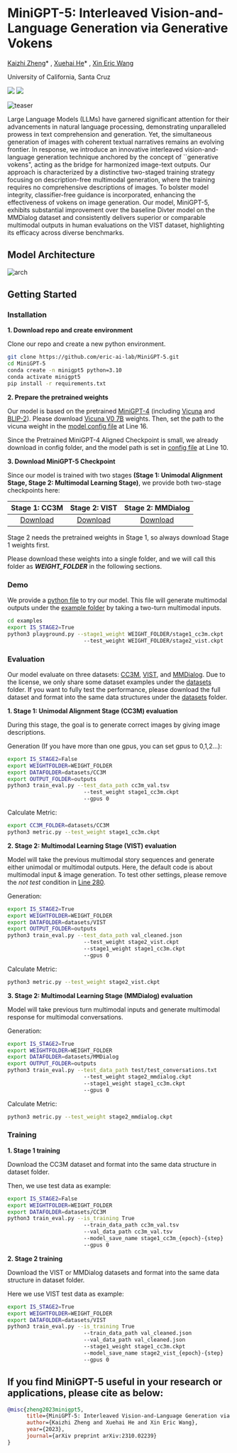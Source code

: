 # MiniGPT-5: Interleaved Vision-and-Language Generation via Generative Vokens
[Kaizhi Zheng](https://kzzheng.github.io/)* , [Xuehai He](https://scholar.google.com/citations?user=kDzxOzUAAAAJ&hl=en)* , [Xin Eric Wang](https://eric-xw.github.io/) 

University of California, Santa Cruz

<a href='https://arxiv.org/abs/2310.02239'><img src='https://img.shields.io/badge/Paper-Arxiv-red'></a> <a href='https://eric-ai-lab.github.io/minigpt-5.github.io/'><img src='https://img.shields.io/badge/Project-Page-green'></a>

![teaser](figs/teaser.png)

Large Language Models (LLMs) have garnered significant attention for their advancements in natural language processing, demonstrating unparalleled prowess in text comprehension and generation. Yet, the simultaneous generation of images with coherent textual narratives remains an evolving frontier. In response, we introduce an innovative interleaved vision-and-language generation technique anchored by the concept of ``generative vokens", acting as the bridge for harmonized image-text outputs. Our approach is characterized by a distinctive two-staged training strategy focusing on description-free multimodal generation, where the training requires no comprehensive descriptions of images.  To bolster model integrity, classifier-free guidance is incorporated, enhancing the effectiveness of vokens on image generation. Our model, MiniGPT-5, exhibits substantial improvement over the baseline Divter model on the MMDialog dataset and consistently delivers superior or comparable multimodal outputs in human evaluations on the VIST dataset, highlighting its efficacy across diverse benchmarks.

## Model Architecture
![arch](figs/structure.png)

## Getting Started
### Installation

**1. Download repo and create environment**

Clone our repo and create a new python environment.

```bash
git clone https://github.com/eric-ai-lab/MiniGPT-5.git
cd MiniGPT-5
conda create -n minigpt5 python=3.10
conda activate minigpt5
pip install -r requirements.txt
```

**2. Prepare the pretrained weights**

Our model is based on the pretrained [MiniGPT-4](https://github.com/Vision-CAIR/MiniGPT-4) (including [Vicuna](https://github.com/lm-sys/FastChat) and [BLIP-2](https://github.com/salesforce/LAVIS)). Please download [Vicuna V0 7B](https://huggingface.co/Vision-CAIR/vicuna-7b/tree/main) weights. Then, set the path to the vicuna weight in the [model config file](minigpt4/configs/models/minigpt4.yaml#L16) at Line 16.

Since the Pretrained MiniGPT-4 Aligned Checkpoint is small, we already download in config folder, and the model path is set in [config file](config/minigpt4.yaml#10) at Line 10.

**3. Download MiniGPT-5 Checkpoint**

Since our model is trained with two stages **(Stage 1: Unimodal Alignment Stage, Stage 2: Multimodal Learning Stage)**, we provide both two-stage checkpoints here:

|                                          Stage 1: CC3M                                           |                                          Stage 2: VIST                                          |                            Stage 2: MMDialog                             |
:------------------------------------------------------------------------------------------------:|:----------------------------------------------------------------------------------------------:|:----------------------------------------------------------------------------------------------:
 [Download](https://huggingface.co/KZ-ucsc/MiniGPT5/tree/main) | [Download](https://huggingface.co/KZ-ucsc/MiniGPT5/tree/main) | [Download](https://huggingface.co/KZ-ucsc/MiniGPT5/tree/main)

Stage 2 needs the pretrained weights in Stage 1, so always download Stage 1 weights first. 

Please download these weights into a single folder, and we will call this folder as ***WEIGHT_FOLDER*** in the following sections.

### Demo
We provide a [python file](examples/playground.py) to try our model. This file will generate multimodal outputs under the [example folder](examples/) by taking a two-turn multimodal inputs.

```bash
cd examples
export IS_STAGE2=True
python3 playground.py --stage1_weight WEIGHT_FOLDER/stage1_cc3m.ckpt 
                        --test_weight WEIGHT_FOLDER/stage2_vist.ckpt
```

### Evaluation
Our model evaluate on three datasets: [CC3M](https://ai.google.com/research/ConceptualCaptions/download), [VIST](https://visionandlanguage.net/VIST/), and [MMDialog](https://github.com/victorsungo/MMDialog). Due to the license, we only share some dataset examples under the [datasets](datasets/) folder. If you want to fully test the performance, please download the full dataset and format into the same data structures under the [datasets](datasets/) folder.

**1. Stage 1: Unimodal Alignment Stage (CC3M) evaluation**

During this stage, the goal is to generate correct images by giving image descriptions.

Generation (If you have more than one gpus, you can set gpus to 0,1,2...):
```bash
export IS_STAGE2=False
export WEIGHTFOLDER=WEIGHT_FOLDER
export DATAFOLDER=datasets/CC3M
export OUTPUT_FOLDER=outputs
python3 train_eval.py --test_data_path cc3m_val.tsv 
                        --test_weight stage1_cc3m.ckpt
                        --gpus 0
```

Calculate Metric:
```bash
export CC3M_FOLDER=datasets/CC3M
python3 metric.py --test_weight stage1_cc3m.ckpt
```

**2. Stage 2: Multimodal Learning Stage (VIST) evaluation**

Model will take the previous multimodal story sequences and generate either unimodal or multimodal outputs. Here, the default code is about multimodal input & image generation. To test other settings, please remove the *not test* condition in [Line 280](dataloader.py#280).

Generation:
```bash
export IS_STAGE2=True
export WEIGHTFOLDER=WEIGHT_FOLDER
export DATAFOLDER=datasets/VIST
export OUTPUT_FOLDER=outputs
python3 train_eval.py --test_data_path val_cleaned.json 
                        --test_weight stage2_vist.ckpt
                        --stage1_weight stage1_cc3m.ckpt
                        --gpus 0
```

Calculate Metric:
```bash
python3 metric.py --test_weight stage2_vist.ckpt
```

**3. Stage 2: Multimodal Learning Stage (MMDialog) evaluation**

Model will take previous turn multimodal inputs and generate multimodal response for multimodal conversations.

Generation:
```bash
export IS_STAGE2=True
export WEIGHTFOLDER=WEIGHT_FOLDER
export DATAFOLDER=datasets/MMDialog
export OUTPUT_FOLDER=outputs
python3 train_eval.py --test_data_path test/test_conversations.txt 
                        --test_weight stage2_mmdialog.ckpt
                        --stage1_weight stage1_cc3m.ckpt
                        --gpus 0
```

Calculate Metric:
```bash
python3 metric.py --test_weight stage2_mmdialog.ckpt
```

### Training

**1. Stage 1 training**

Download the CC3M dataset and format into the same data structure in dataset folder.

Then, we use test data as example:
```bash
export IS_STAGE2=False
export WEIGHTFOLDER=WEIGHT_FOLDER
export DATAFOLDER=datasets/CC3M
python3 train_eval.py --is_training True
                        --train_data_path cc3m_val.tsv
                        --val_data_path cc3m_val.tsv
                        --model_save_name stage1_cc3m_{epoch}-{step}
                        --gpus 0
```

**2. Stage 2 training**

Download the VIST or MMDialog datasets and format into the same data structure in dataset folder.

Here we use VIST test data as example:
```bash
export IS_STAGE2=True
export WEIGHTFOLDER=WEIGHT_FOLDER
export DATAFOLDER=datasets/VIST
python3 train_eval.py --is_training True
                        --train_data_path val_cleaned.json
                        --val_data_path val_cleaned.json
                        --stage1_weight stage1_cc3m.ckpt
                        --model_save_name stage2_vist_{epoch}-{step}
                        --gpus 0
```

## If you find MiniGPT-5 useful in your research or applications, please cite as below:
```bibtex
@misc{zheng2023minigpt5,
      title={MiniGPT-5: Interleaved Vision-and-Language Generation via Generative Vokens}, 
      author={Kaizhi Zheng and Xuehai He and Xin Eric Wang},
      year={2023},
      journal={arXiv preprint arXiv:2310.02239}
}
```
